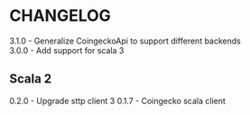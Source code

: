 CHANGELOG
=========

3.1.0 - Generalize CoingeckoApi to support different backends  
3.0.0 - Add support for scala 3

Scala 2
-------
0.2.0 - Upgrade sttp client 3
0.1.7 - Coingecko scala client